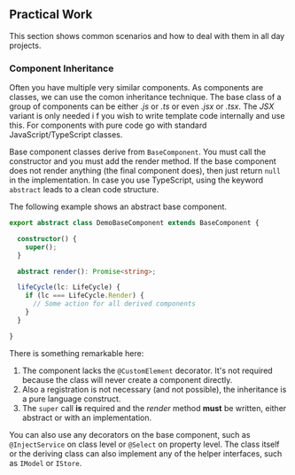## Practical Work

This section shows common scenarios and how to deal with them in all day projects.

### Component Inheritance

Often you have multiple very similar components. As components are classes, we can use the comon inheritance technique. The base class of a group of components can be either *.js* or *.ts* or even *.jsx* or *.tsx*. The *JSX* variant is only needed i f you wish to write template code internally and use this. For components with pure code go with standard  JavaScript/TypeScript classes.

Base component classes derive from `BaseComponent`. You must call the constructor and you must add the render method. If the base component does not render anything (the final component does), then just return `null` in the implementation. In case you use TypeScript, using the keyword `abstract` leads to a clean code structure.

The following example shows an abstract base component.

~~~ts
export abstract class DemoBaseComponent extends BaseComponent {

  constructor() {
    super();
  }

  abstract render(): Promise<string>;

  lifeCycle(lc: LifeCycle) {
    if (lc === LifeCycle.Render) {
      // Some action for all derived components
    }
  }

}
~~~

There is something remarkable here:

1. The component lacks the `@CustomElement` decorator. It's not required because the class will never create a component directly.
2. Also a registration is not necessary (and not possible), the inheritance is a pure language construct.
3. The `super` call **is** required and the *render* method **must** be written, either abstract or with an implementation.

You can also use any decorators on the base component, such as `@InjectService` on class level or `@Select` on property level. The class itself or the deriving class can also implement any of the helper interfaces, such as `IModel` or `IStore`.